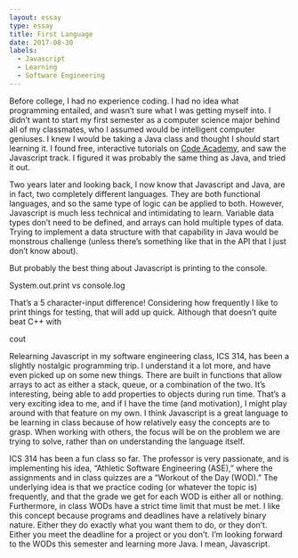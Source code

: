 ```yaml
---
layout: essay
type: essay
title: First Language
date: 2017-08-30
labels:
  - Javascript
  - Learning
  - Software Engineering
---
```


Before college, I had no experience coding. I had no idea what programming entailed, and wasn’t sure what I was getting myself into. I didn’t want to start my first semester as a computer science major behind all of my classmates, who I assumed would be intelligent computer geniuses. I knew I would be taking a Java class and thought I should start learning it. I found free, interactive tutorials on [Code Academy](https://www.codecademy.com/learn), and saw the Javascript track. I figured it was probably the same thing as Java, and tried it out.

Two years later and looking back, I now know that Javascript and Java, are in fact, two completely different languages. They are both functional languages, and so the same type of logic can be applied to both. However, Javascript is much less technical and intimidating to learn. Variable data types don’t need to be defined, and arrays can hold multiple types of data. Trying to implement a data structure with that capability in Java would be monstrous challenge (unless there’s something like that in the API that I just don’t know about). 

But probably the best thing about Javascript is printing to the console. 

System.out.print vs console.log

That’s a 5 character-input difference! Considering how frequently I like to print things for testing, that will add up quick.
Although that doesn’t quite beat C++ with 

cout

Relearning Javascript in my software engineering class, ICS 314, has been a slightly nostalgic programming trip. I understand it a lot more, and have even picked up on some new things. There are built in functions that allow arrays to act as either a stack, queue, or a combination of the two. It’s interesting, being able to add properties to objects during run time. That’s a very exciting idea to me, and if I have the time (and motivation), I might play around with that feature on my own. I think Javascript is a great language to be learning in class because of how relatively easy the concepts are to grasp. When working with others, the focus will be on the problem we are trying to solve, rather than on understanding the language itself. 

ICS 314 has been a fun class so far. The professor is very passionate, and is implementing his idea, “Athletic Software Engineering (ASE),” where the assignments and in class quizzes are a “Workout of the Day (WOD).” The underlying idea is that we practice coding (or whatever the topic is) frequently, and that the grade we get for each WOD is either all or nothing. Furthermore, in class WODs have a strict time limit that must be met. I like this concept because programs and deadlines have a relatively binary nature. Either they do exactly what you want them to do, or they don’t. Either you meet the deadline for a project or you don’t. I’m looking forward to the WODs this semester and learning more Java. I mean, Javascript. 


